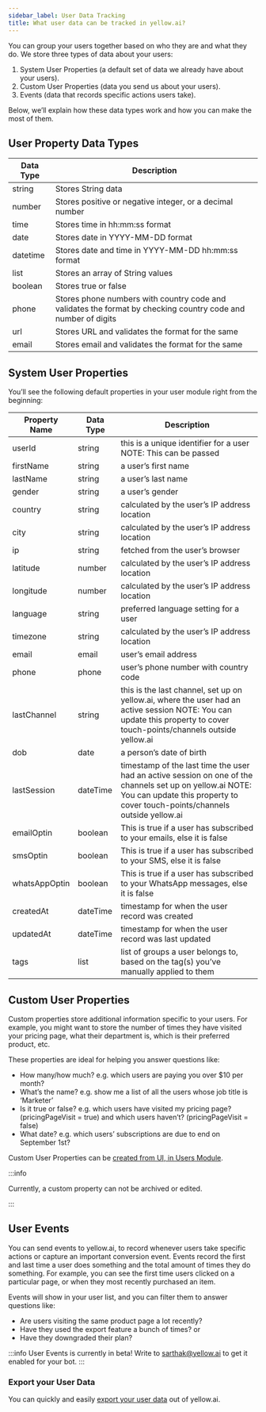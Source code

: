 ```yaml
---
sidebar_label: User Data Tracking
title: What user data can be tracked in yellow.ai?
---
```


You can group your users together based on who they are and what they do. We store three types of data about your users:
1. System User Properties (a default set of data we already have about your users).
2. Custom User Properties (data you send us about your users).
3. Events (data that records specific actions users take).

Below, we’ll explain how these data types work and how you can make the most of them.

## User Property Data Types

| **Data Type** | **Description**                                                                                               |
|---------------|---------------------------------------------------------------------------------------------------------------|
| string        | Stores String data                                                                                            |
| number        | Stores positive or negative integer, or a decimal number                                                      |
| time          | Stores time in hh:mm:ss format                                                                                |
| date          | Stores date in YYYY-MM-DD format                                                                              |
| datetime      | Stores date and time in YYYY-MM-DD hh:mm:ss format                                                            |
| list          | Stores an array of String values                                                                              |
| boolean       | Stores true or false                                                                                          |
| phone         | Stores phone numbers with country code and validates the format by checking country code and number of digits |
| url           | Stores URL and validates the format for the same                                                              |
| email         | Stores email and validates the format for the same                                                            |

## System User Properties

You’ll see the following default properties in your user module right from the beginning:

| **Property Name** | **Data Type** | **Description**                                                                                                                                                                          |
|-------------------|---------------|------------------------------------------------------------------------------------------------------------------------------------------------------------------------------------------|
| userId            | string        | this is a unique identifier for a user NOTE: This can be passed                                                                                                                          |
| firstName         | string        | a user’s first name                                                                                                                                                                      |
| lastName          | string        | a user’s last name                                                                                                                                                                       |
| gender            | string        | a user’s gender                                                                                                                                                                          |
| country           | string        | calculated by the user’s IP address location                                                                                                                                             |
| city              | string        | calculated by the user’s IP address location                                                                                                                                             |
| ip                | string        | fetched from the user’s browser                                                                                                                                                          |
| latitude          | number        | calculated by the user’s IP address location                                                                                                                                             |
| longitude         | number        | calculated by the user’s IP address location                                                                                                                                             |
| language          | string        | preferred language setting for a user                                                                                                                                                    |
| timezone          | string        | calculated by the user’s IP address location                                                                                                                                             |
| email             | email         | user’s email address                                                                                                                                                                     |
| phone             | phone         | user’s phone number with country code                                                                                                                                                    |
| lastChannel       | string        | this is the last channel, set up on yellow.ai, where the user had an active session NOTE: You can update this property to cover touch-points/channels outside yellow.ai                  |
| dob               | date          | a person’s date of birth                                                                                                                                                                 |
| lastSession       | dateTime      | timestamp of the last time the user had an active session on one of the channels set up on yellow.ai NOTE: You can update this property to cover touch-points/channels outside yellow.ai |
| emailOptin        | boolean       | This is true if a user has subscribed to your emails, else it is false                                                                                                                   |
| smsOptin          | boolean       | This is true if a user has subscribed to your SMS, else it is false                                                                                                                      |
| whatsAppOptin     | boolean       | This is true if a user has subscribed to your WhatsApp messages, else it is false                                                                                                        |
| createdAt         | dateTime      | timestamp for when the user record was created                                                                                                                                           |
| updatedAt         | dateTime      | timestamp for when the user record was last updated                                                                                                                                      |
| tags              | list          | list of groups a user belongs to, based on the tag(s) you’ve manually applied to them                                                                                                    |

## Custom User Properties

Custom properties store additional information specific to your users. For example, you might want to store the number of times they have visited your pricing page, what their department is, which is their preferred product, etc.

These properties are ideal for helping you answer questions like:

- How many/how much? e.g. which users are paying you over $10 per month?
- What’s the name? e.g. show me a list of all the users whose job title is ‘Marketer’
- Is it true or false? e.g. which users have visited my pricing page? (pricingPageVisit = true) and which users haven’t?  (pricingPageVisit = false)
- What date? e.g. which users’ subscriptions are due to end on September 1st?

Custom User Properties can be [created from UI, in Users Module](./manage_user_data#manage-user-properties).

:::info

Currently, a custom property can not be archived or edited.

:::

## User Events

You can send events to yellow.ai, to record whenever users take specific actions or capture an important conversion event. Events record the first and last time a user does something and the total amount of times they do something. For example, you can see the first time users clicked on a particular page, or when they most recently purchased an item.

Events will show in your user list, and you can filter them to answer questions like:

- Are users visiting the same product page a lot recently?
- Have they used the export feature a bunch of times? or
- Have they downgraded their plan?

:::info
User Events is currently in beta! Write to sarthak@yellow.ai to get it enabled for your bot.
:::

### Export your User Data
You can quickly and easily [export your user data](./manage_user_data#viewing--exporting-your-user-data) out of yellow.ai.